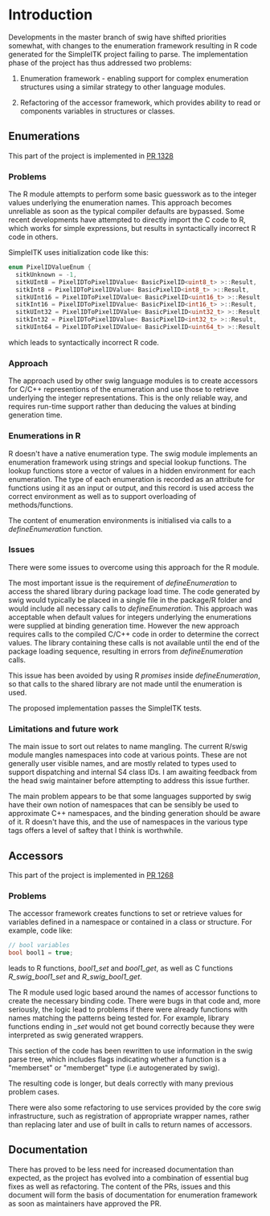# Introduction

Developments in the master branch of swig have shifted priorities somewhat,
with changes to the enumeration framework resulting in R code generated
for the SimpleITK project failing to parse. The implementation phase
of the project has thus addressed two problems:

1. Enumeration framework - enabling support for complex enumeration structures
   using a similar strategy to other language modules.
   
1. Refactoring of the accessor framework, which provides ability to
   read or components variables in structures or classes.
   
## Enumerations

This part of the project is implemented in [PR 1328](https://github.com/swig/swig/pull/1328)

### Problems

The R module attempts to perform some basic guesswork as to the
integer values underlying the enumeration names. This approach becomes
unreliable as soon as the typical compiler defaults are bypassed. Some recent
developments have attempted to directly import the C code to R, which works
for simple expressions, but results in syntactically incorrect R code in others.

SimpleITK uses initialization code like this:

```cpp
enum PixelIDValueEnum {
  sitkUnknown = -1,
  sitkUInt8 = PixelIDToPixelIDValue< BasicPixelID<uint8_t> >::Result,   ///< Unsigned 8 bit integer
  sitkInt8 = PixelIDToPixelIDValue< BasicPixelID<int8_t> >::Result,     ///< Signed 8 bit integer
  sitkUInt16 = PixelIDToPixelIDValue< BasicPixelID<uint16_t> >::Result, ///< Unsigned 16 bit integer
  sitkInt16 = PixelIDToPixelIDValue< BasicPixelID<int16_t> >::Result,   ///< Signed 16 bit integer
  sitkUInt32 = PixelIDToPixelIDValue< BasicPixelID<uint32_t> >::Result, ///< Unsigned 32 bit integer
  sitkInt32 = PixelIDToPixelIDValue< BasicPixelID<int32_t> >::Result,   ///< Signed 32 bit integer
  sitkUInt64 = PixelIDToPixelIDValue< BasicPixelID<uint64_t> >::Result, ///< Unsigned 64 bit integer

```

which leads to syntactically incorrect R code.

### Approach

The approach used by other swig language modules is to create
accessors for C/C++ representions of the enumeration and use those
to retrieve underlying the integer representations. This is the only
reliable way, and requires run-time support rather than deducing the
values at binding generation time.

### Enumerations in R

R doesn't have a native enumeration type. The swig module implements
an enumeration framework using strings and special lookup
functions. The lookup functions store a vector of values in a hidden
environment for each enumeration. The type of each enumeration is
recorded as an attribute for functions using it as an input or output,
and this record is used access the correct environment as well as to
support overloading of methods/functions.

The content of enumeration environments is initialised via calls to
a _defineEnumeration_ function.

### Issues

There were some issues to overcome using this approach for the R
module.

The most important issue is the requirement of _defineEnumeration_ to
access the shared library during package load time. The code generated
by swig would typically be placed in a single file in the package/R
folder and would include all necessary calls to
_defineEnumeration_. This approach was acceptable when default values
for integers underlying the enumerations were supplied at binding
generation time. However the new approach requires calls to the
compiled C/C++ code in order to determine the correct values. The
library containing these calls is not available until the end of the
package loading sequence, resulting in errors from _defineEnumeration_ calls.

This issue has been avoided by using R _promises_ inside
_defineEnumeration_, so that calls to the shared library are not made
until the enumeration is used.

The proposed implementation passes the SimpleITK tests.

### Limitations and future work

The main issue to sort out relates to name mangling. The current
R/swig module mangles namespaces into code at various points. These
are not generally user visible names, and are mostly related to types
used to support dispatching and internal S4 class IDs. I am awaiting
feedback from the head swig maintainer before attempting to address
this issue further.

The main problem appears to be that some languages supported by swig
have their own notion of namespaces that can be sensibly be used to
approximate C++ namespaces, and the binding generation should be aware
of it. R doesn't have this, and the use of namespaces in the various
type tags offers a level of saftey that I think is worthwhile.

## Accessors

This part of the project is implemented in [PR 1268](https://github.com/swig/swig/pull/1268)

### Problems

The accessor framework creates functions to set or retrieve values for
variables defined in a namespace or contained in a class or structure. For example, code like:

```cpp
// bool variables
bool bool1 = true;

```

leads to R functions, _bool1\_set_ and _bool1\_get_, as well as C
functions _R\_swig\_bool1\_set_ and _R\_swig\_bool1\_get_. 

The R module used logic based around the names of accessor functions
to create the necessary binding code. There were bugs in that code
and, more seriously, the logic lead to problems if there were already
functions with names matching the patterns being tested for. For
example, library functions ending in _\_set_ would not get bound
correctly because they were interpreted as swig generated wrappers.

This section of the code has been rewritten to use information in the
swig parse tree, which includes flags indicating whether a function is
a "memberset" or "memberget" type (i.e autogenerated by swig).

The resulting code is longer, but deals correctly with many previous
problem cases.

There were also some refactoring to use services provided by the core
swig infrastructure, such as registration of appropriate wrapper
names, rather than replacing later and use of built in calls to return
names of accessors.

## Documentation

There has proved to be less need for increased documentation than
expected, as the project has evolved into a combination of essential
bug fixes as well as refactoring. The content of the PRs, issues and
this document will form the basis of documentation for enumeration
framework as soon as maintainers have approved the PR.
